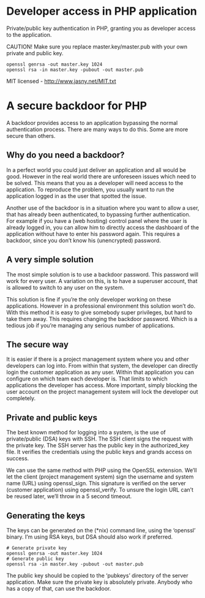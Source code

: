# Developer access in PHP application

Private/public key authentication in PHP, granting you as developer access to the application.

CAUTION! Make sure you replace master.key/master.pub with your own private and public key.

    openssl genrsa -out master.key 1024
    openssl rsa -in master.key -pubout -out master.pub

MIT licensed - http://www.jasny.net/MIT.txt

# A secure backdoor for PHP

A backdoor provides access to an application bypassing the normal authentication process. There are many ways to do this. Some are more secure than others.

## Why do you need a backdoor?

In a perfect world you could just deliver an application and all would be good. However in the real world there are unforeseen issues which need to be solved. This means that you as a developer will need access to the application. To reproduce the problem, you usually want to run the application logged in as the user that spotted the issue.

Another use of the backdoor is in a situation where you want to allow a user, that has already been authenticated, to bypassing further authentication. For example if you have a (web hosting) control panel where the user is already logged in, you can allow him to directly access the dashboard of the application without have to enter his password again. This requires a backdoor, since you don’t know his (unencrypted) password.

## A very simple solution

The most simple solution is to use a backdoor password. This password will work for every user. A variation on this, is to have a superuser account, that is allowed to switch to any user on the system.

This solution is fine if you’re the only developer working on these applications. However in a professional environment this solution won’t do. With this method it is easy to give somebody super privileges, but hard to take them away. This requires changing the backdoor password. Which is a tedious job if you’re managing any serious number of applications.

## The secure way

It is easier if there is a project management system where you and other developers can log into. From within that system, the developer can directly login the customer application as any user. Within that application you can configure on which team each developer is. That limits to which applications the developer has access. More important, simply blocking the user account on the project management system will lock the developer out completely.

## Private and public keys

The best known method for logging into a system, is the use of private/public (DSA) keys with SSH. The SSH client signs the request with the private key. The SSH server has the public key in the authorized_key file. It verifies the credentials using the public keys and grands access on success.

We can use the same method with PHP using the OpenSSL extension. We’ll let the client (project management system) sign the username and system name (URL) using openssl\_sign. This signature is verified on the server (customer application) using openssl\_verify. To unsure the login URL can’t be reused later, we’ll throw in a 5 second timeout.

## Generating the keys

The keys can be generated on the (*nix) command line, using the ‘openssl’ binary. I’m using RSA keys, but DSA should also work if preferred.

    # Generate private key
    openssl genrsa -out master.key 1024
    # Generate public key
    openssl rsa -in master.key -pubout -out master.pub
    
The public key should be copied to the ‘pubkeys’ directory of the server application. Make sure the private key is absolutely private. Anybody who has a copy of that, can use the backdoor.
